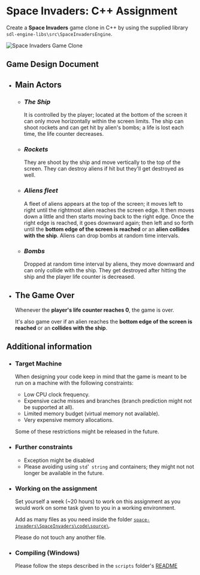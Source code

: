 # Space Invaders: C++ Assignment
Create a **Space Invaders** game clone in C++ by using the supplied library `sdl-engine-libs\src\SpaceInvadersEngine`.

![Space Invaders Game Clone](https://github.com/talex-tnt/space-invaders-game-assignment/blob/master/space-invaders.gif)





## **Game Design Document**



- ## Main Actors

  * ### *The Ship*
    It is controlled by the player; located at the bottom of the screen it can only move horizontally within the screen limits. 
    The ship can shoot rockets and can get hit by alien's bombs;
    a life is lost each time, the life counter decreases.

  * ### *Rockets*
    They are shoot by the ship and move vertically to the top of the screen.
    They can destroy aliens if hit but they'll get destroyed as well.

  * ### *Aliens fleet*
    A fleet of aliens appears at the top of the screen; it moves left to right until the rightmost alien reaches the screen edge. It then moves down a little and then starts moving back to the right edge. Once the right edge is reached, it goes downward again; then left and so forth until the **bottom edge of the screen is reached** or an **alien collides with the ship**.
    Aliens can drop bombs at random time intervals.

  * ### *Bombs*
    Dropped at random time interval by aliens, they move downward and can only collide with the ship. They get destroyed after hitting the ship and the player life counter is decreased.
    
    

- ## The Game Over
    Whenever the **player's life counter reaches 0**, the game is over.

    It's also game over if an alien reaches the **bottom edge of the screen is reached** or an **collides with the ship**.
    
    


## Additional information

- ### **Target Machine** 
  When designing your code keep in mind that the game is meant to be run on a machine with the following constraints: 

  - Low CPU clock frequency. 
  - Expensive cache misses and branches (branch prediction might not be supported at all).
  - Limited memory budget (virtual memory not available). 
  - Very expensive memory allocations.
  
  Some of these restrictions might be released in the future.

- ### **Further constraints**
  - Exception might be disabled
  - Please avoiding using `std`'` string` and containers; they might not not longer be available in the future.

- ### **Working on the assignment** 
  Set yourself a week (~20 hours) to work on this assignment as you would work on some task given to you in a working environment.
  
  
  Add as many files as you need inside the folder [`space-invaders\SpaceInvaders\code\source\`](https://github.com/talex-tnt/space-invaders-game-assignment/tree/master/SpaceInvaders/code/source). 
  
  Please do not touch any another file.

- ### **Compiling** (Windows)
  Please follow the steps described in the `scripts` folder's [README](https://github.com/talex-tnt/space-invaders-game-assignment/blob/master/scripts/README.md)


